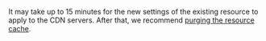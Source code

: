 It may take up to 15 minutes for the new settings of the existing resource to apply to the CDN servers. After that, we recommend [purging the resource cache](../../cdn/operations/resources/purge-cache.md).